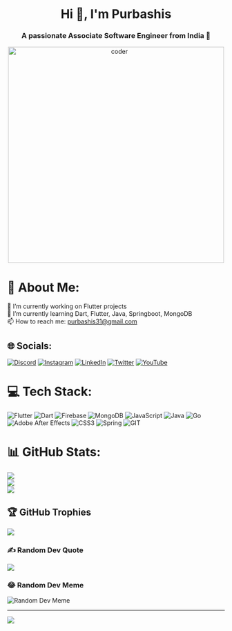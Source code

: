 <h1 align="center">Hi 👋, I'm Purbashis</h1>
<h3 align="center">A passionate Associate Software Engineer from India 🚀</h3>

<p align="center">
  <img alt="coder" width="500" src="https://c.tenor.com/3klZkDif0nsAAAAd/gaming-gif.gif">
</p>

# 💫 About Me:
🔭 I’m currently working on Flutter projects<br>
🌱 I’m currently learning Dart, Flutter, Java, Springboot, MongoDB<br>
📫 How to reach me: purbashis31@gmail.com

## 🌐 Socials:
[![Discord](https://img.shields.io/badge/Discord-%237289DA.svg?logo=discord&logoColor=white)](https://discord.gg/d4ntz)
[![Instagram](https://img.shields.io/badge/Instagram-%23E4405F.svg?logo=Instagram&logoColor=white)](https://instagram.com/d4ntz31)
[![LinkedIn](https://img.shields.io/badge/LinkedIn-%230077B5.svg?logo=linkedin&logoColor=white)](https://linkedin.com/in/Purbashis%20Behera)
[![Twitter](https://img.shields.io/badge/Twitter-%231DA1F2.svg?logo=Twitter&logoColor=white)](https://twitter.com/@Purbashis1)
[![YouTube](https://img.shields.io/badge/YouTube-%23FF0000.svg?logo=YouTube&logoColor=white)](https://youtube.com/@@D4ntZ)

# 💻 Tech Stack:
![Flutter](https://img.shields.io/badge/Flutter-%2302569B.svg?style=for-the-badge&logo=Flutter&logoColor=white)
![Dart](https://img.shields.io/badge/dart-%230175C2.svg?style=for-the-badge&logo=dart&logoColor=white)
![Firebase](https://img.shields.io/badge/firebase-%23039BE5.svg?style=for-the-badge&logo=firebase)
![MongoDB](https://img.shields.io/badge/MongoDB-%234ea94b.svg?style=for-the-badge&logo=mongodb&logoColor=white)
![JavaScript](https://img.shields.io/badge/javascript-%23323330.svg?style=for-the-badge&logo=javascript&logoColor=%23F7DF1E)
![Java](https://img.shields.io/badge/java-%23ED8B00.svg?style=for-the-badge&logo=openjdk&logoColor=white)
![Go](https://img.shields.io/badge/go-%2300ADD8.svg?style=for-the-badge&logo=go&logoColor=white)
![Adobe After Effects](https://img.shields.io/badge/Adobe%20After%20Effects-9999FF.svg?style=for-the-badge&logo=Adobe%20After%20Effects&logoColor=white)
![CSS3](https://img.shields.io/badge/css3-%231572B6.svg?style=for-the-badge&logo=css3&logoColor=white)
![Spring](https://img.shields.io/badge/spring-%236DB33F.svg?style=for-the-badge&logo=spring&logoColor=white)
![GIT](https://img.shields.io/badge/Git-fc6d26?style=for-the-badge&logo=git&logoColor=white)

# 📊 GitHub Stats:
![](https://github-readme-stats.vercel.app/api?username=purbashis&theme=tokyonight&hide_border=false&include_all_commits=true&count_private=true)<br/>
![](https://github-readme-streak-stats.herokuapp.com/?user=purbashis&theme=tokyonight&hide_border=false)<br/>
![](https://github-readme-stats.vercel.app/api/top-langs/?username=purbashis&theme=tokyonight&hide_border=false&include_all_commits=true&count_private=true&layout=compact)

## 🏆 GitHub Trophies
![](https://github-profile-trophy.vercel.app/?username=purbashis&theme=dracula&no-frame=true&no-bg=false&margin-w=4)

### ✍️ Random Dev Quote
![](https://quotes-github-readme.vercel.app/api?type=vertical&theme=tokyonight)

### 😂 Random Dev Meme
![Random Dev Meme](https://randommeme-five.vercel.app/)

---

[![](https://visitcount.itsvg.in/api?id=purbashis&icon=8&color=12)](https://visitcount.itsvg.in)


